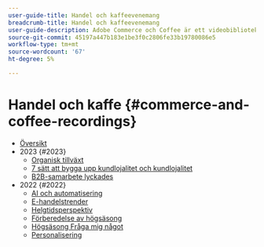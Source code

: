 ```yaml
---
user-guide-title: Handel och kaffeevenemang
breadcrumb-title: Handel och kaffeevenemang
user-guide-description: Adobe Commerce och Coffee är ett videobibliotek där experter och kollegor har delat med sig av sina tankar och idéer om hur man använder Adobe Commerce.
source-git-commit: 45197a447b183e1be3f0c2806fe33b19780086e5
workflow-type: tm+mt
source-wordcount: '67'
ht-degree: 5%

---
```



# Handel och kaffe {#commerce-and-coffee-recordings}

+ [Översikt](overview.md)
+ 2023 {#2023}
   + [Organisk tillväxt](2023/organic-growth.md)
   + [7 sätt att bygga upp kundlojalitet och kundlojalitet](2023/loyalty-retention.md)
   + [B2B-samarbete lyckades](2023/b2b.md)
+ 2022 {#2022}
   + [AI och automatisering](2022/ai-and-automation.md)
   + [E-handelstrender](2022/ecommerce-trends.md)
   + [Helgtidsperspektiv](2022/holiday.md)
   + [Förberedelse av högsäsong](2022/peak-season-prep.md)
   + [Högsäsong Fråga mig något](2022/peak-season-ask-anything.md)
   + [Personalisering](2022/personalization.md)

<!--+ Commerce Events {#commerce-events}
  + [Overview](commerce-events/overview.md)
  + 2022 {#2022}
    + [Top Tips and Tricks for Adobe Campaign Standard](customer-journeys/2022/tips-and-tricks.md)
    + [Develop and customize data models in Adobe [!DNL Campaign Classic]](customer-journeys/2022/data-models.md)

+ Data and insights {#commerce-release-updates}
  + [Overview](commerce-release-updates/overview.md)
  + 2022 {#2022}
    + [Innovations and trends](data-and-insights/2022/innovations.md)
    + [Sensei and Analysis Workspace](data-and-insights/2022/sensei.md)
    + [Personalize and automate with Adobe Target](data-and-insights/2022/personalize.md)
    + [Analytics and Target applications for Mobile and Apps](data-and-insights/2022/mobile-and-apps.md)
    + [Cross Device Analytics and Customer Journey Analytics](data-and-insights/2022/cross-device-analytics.md) -->